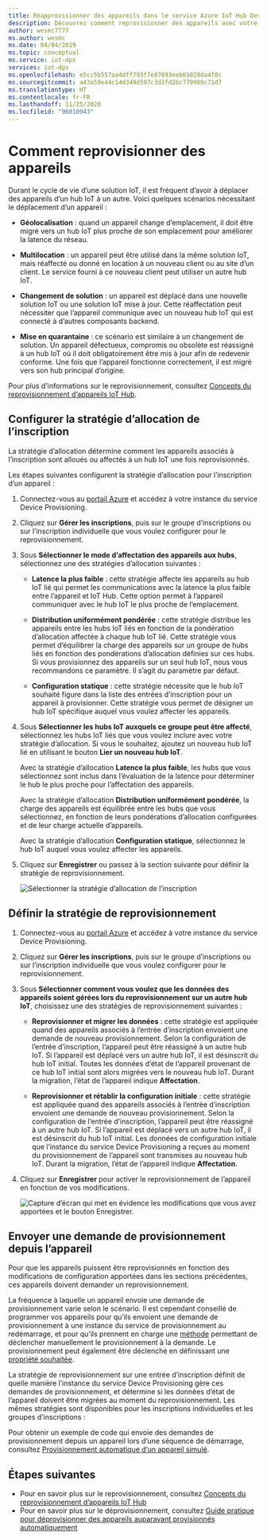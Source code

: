 ```yaml
---
title: Réapprovisionner des appareils dans le service Azure IoT Hub Device Provisioning
description: Découvrez comment reprovisionner des appareils avec votre instance DPS (Device Provisioning Service) et pourquoi vous devrez peut-être effectuer cette opération.
author: wesmc7777
ms.author: wesmc
ms.date: 04/04/2019
ms.topic: conceptual
ms.service: iot-dps
services: iot-dps
ms.openlocfilehash: e5cc5b557aa4dff793f7e87093eeb65028da4f8c
ms.sourcegitcommit: a43a59e44c14d349d597c3d2fd2bc779989c71d7
ms.translationtype: HT
ms.contentlocale: fr-FR
ms.lasthandoff: 11/25/2020
ms.locfileid: "96010943"
---
```

# <a name="how-to-reprovision-devices"></a>Comment reprovisionner des appareils

Durant le cycle de vie d’une solution IoT, il est fréquent d’avoir à déplacer des appareils d’un hub IoT à un autre. Voici quelques scénarios nécessitant le déplacement d’un appareil :

* **Géolocalisation** : quand un appareil change d’emplacement, il doit être migré vers un hub IoT plus proche de son emplacement pour améliorer la latence du réseau.

* **Multilocation** : un appareil peut être utilisé dans la même solution IoT, mais réaffecté ou donné en location à un nouveau client ou au site d’un client. Le service fourni à ce nouveau client peut utiliser un autre hub IoT.

* **Changement de solution** : un appareil est déplacé dans une nouvelle solution IoT ou une solution IoT mise à jour. Cette réaffectation peut nécessiter que l’appareil communique avec un nouveau hub IoT qui est connecté à d’autres composants backend. 

* **Mise en quarantaine** : ce scénario est similaire à un changement de solution. Un appareil défectueux, compromis ou obsolète est réassigné à un hub IoT où il doit obligatoirement être mis à jour afin de redevenir conforme. Une fois que l’appareil fonctionne correctement, il est migré vers son hub principal d’origine.

Pour plus d’informations sur le reprovisionnement, consultez [Concepts du reprovisionnement d’appareils IoT Hub](concepts-device-reprovision.md).


## <a name="configure-the-enrollment-allocation-policy"></a>Configurer la stratégie d’allocation de l’inscription

La stratégie d’allocation détermine comment les appareils associés à l’inscription sont alloués ou affectés à un hub IoT une fois reprovisionnés.

Les étapes suivantes configurent la stratégie d’allocation pour l’inscription d’un appareil :

1. Connectez-vous au [portail Azure](https://portal.azure.com) et accédez à votre instance du service Device Provisioning.

2. Cliquez sur **Gérer les inscriptions**, puis sur le groupe d’inscriptions ou sur l’inscription individuelle que vous voulez configurer pour le reprovisionnement. 

3. Sous **Sélectionner le mode d’affectation des appareils aux hubs**, sélectionnez une des stratégies d’allocation suivantes :

    * **Latence la plus faible** : cette stratégie affecte les appareils au hub IoT lié qui permet les communications avec la latence la plus faible entre l’appareil et IoT Hub. Cette option permet à l’appareil communiquer avec le hub IoT le plus proche de l’emplacement. 
    
    * **Distribution uniformément pondérée** : cette stratégie distribue les appareils entre les hubs IoT liés en fonction de la pondération d’allocation affectée à chaque hub IoT lié. Cette stratégie vous permet d’équilibrer la charge des appareils sur un groupe de hubs liés en fonction des pondérations d’allocation définies sur ces hubs. Si vous provisionnez des appareils sur un seul hub IoT, nous vous recommandons ce paramètre. Il s’agit du paramètre par défaut. 
    
    * **Configuration statique** : cette stratégie nécessite que le hub IoT souhaité figure dans la liste des entrées d’inscription pour un appareil à provisionner. Cette stratégie vous permet de désigner un hub IoT spécifique auquel vous voulez affecter les appareils.

4. Sous **Sélectionner les hubs IoT auxquels ce groupe peut être affecté**, sélectionnez les hubs IoT liés que vous voulez inclure avec votre stratégie d’allocation. Si vous le souhaitez, ajoutez un nouveau hub IoT lié en utilisant le bouton **Lier un nouveau hub IoT**.

    Avec la stratégie d’allocation **Latence la plus faible**, les hubs que vous sélectionnez sont inclus dans l’évaluation de la latence pour déterminer le hub le plus proche pour l’affectation des appareils.

    Avec la stratégie d’allocation **Distribution uniformément pondérée**, la charge des appareils est équilibrée entre les hubs que vous sélectionnez, en fonction de leurs pondérations d’allocation configurées et de leur charge actuelle d’appareils.

    Avec la stratégie d’allocation **Configuration statique**, sélectionnez le hub IoT auquel vous voulez affecter les appareils.

4. Cliquez sur **Enregistrer** ou passez à la section suivante pour définir la stratégie de reprovisionnement.

    ![Sélectionner la stratégie d’allocation de l’inscription](./media/how-to-reprovision/enrollment-allocation-policy.png)



## <a name="set-the-reprovisioning-policy"></a>Définir la stratégie de reprovisionnement

1. Connectez-vous au [portail Azure](https://portal.azure.com) et accédez à votre instance du service Device Provisioning.

2. Cliquez sur **Gérer les inscriptions**, puis sur le groupe d’inscriptions ou sur l’inscription individuelle que vous voulez configurer pour le reprovisionnement.

3. Sous **Sélectionner comment vous voulez que les données des appareils soient gérées lors du reprovisionnement sur un autre hub IoT**, choisissez une des stratégies de reprovisionnement suivantes :

    * **Reprovisionner et migrer les données** : cette stratégie est appliquée quand des appareils associés à l’entrée d’inscription envoient une demande de nouveau provisionnement. Selon la configuration de l’entrée d’inscription, l’appareil peut être réassigné à un autre hub IoT. Si l’appareil est déplacé vers un autre hub IoT, il est désinscrit du hub IoT initial. Toutes les données d’état de l’appareil provenant de ce hub IoT initial sont alors migrées vers le nouveau hub IoT. Durant la migration, l’état de l’appareil indique **Affectation**.

    * **Reprovisionner et rétablir la configuration initiale** : cette stratégie est appliquée quand des appareils associés à l’entrée d’inscription envoient une demande de nouveau provisionnement. Selon la configuration de l’entrée d’inscription, l’appareil peut être réassigné à un autre hub IoT. Si l’appareil est déplacé vers un autre hub IoT, il est désinscrit du hub IoT initial. Les données de configuration initiale que l’instance du service Device Provisioning a reçues au moment du provisionnement de l’appareil sont transmises au nouveau hub IoT. Durant la migration, l’état de l’appareil indique **Affectation**.

4. Cliquez sur **Enregistrer** pour activer le reprovisionnement de l’appareil en fonction de vos modifications.

    ![Capture d’écran qui met en évidence les modifications que vous avez apportées et le bouton Enregistrer.](./media/how-to-reprovision/reprovisioning-policy.png)



## <a name="send-a-provisioning-request-from-the-device"></a>Envoyer une demande de provisionnement depuis l’appareil

Pour que les appareils puissent être reprovisionnés en fonction des modifications de configuration apportées dans les sections précédentes, ces appareils doivent demander un reprovisionnement. 

La fréquence à laquelle un appareil envoie une demande de provisionnement varie selon le scénario. Il est cependant conseillé de programmer vos appareils pour qu’ils envoient une demande de provisionnement à une instance du service de provisionnement au redémarrage, et pour qu’ils prennent en charge une [méthode](../iot-hub/iot-hub-devguide-direct-methods.md) permettant de déclencher manuellement le provisionnement à la demande. Le provisionnement peut également être déclenché en définissant une [propriété souhaitée](../iot-hub/iot-hub-devguide-device-twins.md#desired-property-example). 

La stratégie de reprovisionnement sur une entrée d’inscription définit de quelle manière l’instance du service Device Provisioning gère ces demandes de provisionnement, et détermine si les données d’état de l’appareil doivent être migrées au moment du reprovisionnement. Les mêmes stratégies sont disponibles pour les inscriptions individuelles et les groupes d’inscriptions :

Pour obtenir un exemple de code qui envoie des demandes de provisionnement depuis un appareil lors d’une séquence de démarrage, consultez [Provisionnement automatique d’un appareil simulé](quick-create-simulated-device.md).


## <a name="next-steps"></a>Étapes suivantes

- Pour en savoir plus sur le reprovisionnement, consultez [Concepts du reprovisionnement d’appareils IoT Hub](concepts-device-reprovision.md) 
- Pour en savoir plus sur le déprovisionnement, consultez [Guide pratique pour déprovisionner des appareils auparavant provisionnés automatiquement](how-to-unprovision-devices.md) 












